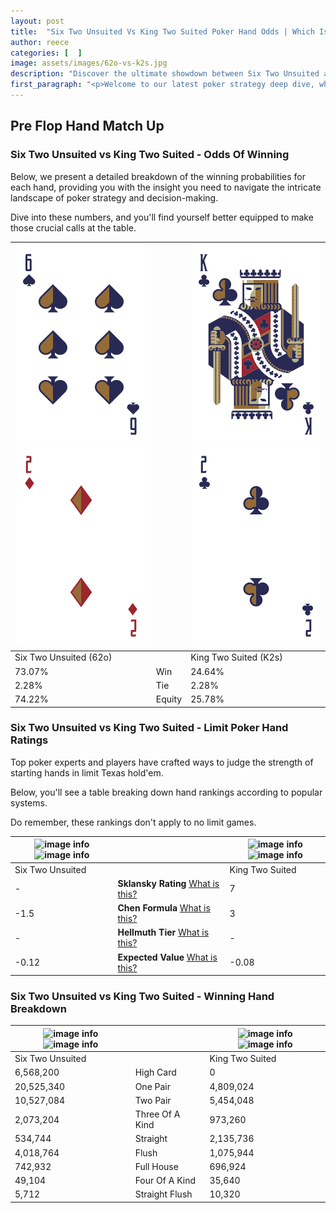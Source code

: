 ```yaml
---
layout: post
title:  "Six Two Unsuited Vs King Two Suited Poker Hand Odds | Which Is The Better Hand In Poker? A Complete Guide"
author: reece
categories: [  ]
image: assets/images/62o-vs-k2s.jpg
description: "Discover the ultimate showdown between Six Two Unsuited and King Two Suited in poker! Uncover the odds, strategies, and scenarios where one hand triumphs over the other. Get ready to up your poker game with this thrilling analysis."
first_paragraph: "<p>Welcome to our latest poker strategy deep dive, where we're pitting two distinct hands against each other in a high-stakes showdown: Six Two Unsuited vs King Two Suited.</p><p>In the dynamic world of poker, every decision counts, and knowing which hand holds the upper hand is key to your success at the table.</p><p>In this article, we'll dissect these two hands, explore the scenarios where one dominates the other, and equip you with the knowledge to make strategic choices that can tip the odds in your favor.</p><p>Get ready to unravel the intriguing dynamics of these poker hands and elevate your game to new heights.</p>"
---
```




[comment]: # (sp0)

## Pre Flop Hand Match Up

<div class="table hand-ratings" markdown="1"> 



### Six Two Unsuited vs King Two Suited - Odds Of Winning

Below, we present a detailed breakdown of the winning probabilities for each hand, providing you with the insight you need to navigate the intricate landscape of poker strategy and decision-making. 

Dive into these numbers, and you'll find yourself better equipped to make those crucial calls at the table.


    
| ![image info](assets/images/hand1/6.png) ![image info](assets/images/hand1/2o.png) |  | ![image info](assets/images/hand2/k.png) ![image info](assets/images/hand2/2.png) |
| -------- | -------- | -------- |
| Six Two Unsuited (62o) |  | King Two Suited (K2s) |
| 73.07% | Win | 24.64% |
| 2.28% | Tie | 2.28% |
| 74.22% | Equity | 25.78% |




[comment]: # (sp1)



### Six Two Unsuited vs King Two Suited - Limit Poker Hand Ratings

Top poker experts and players have crafted ways to judge the strength of starting hands in limit Texas hold'em. 

Below, you'll see a table breaking down hand rankings according to popular systems. 

Do remember, these rankings don't apply to no limit games.


    
| ![image info](https://www.riverpairs.com/assets/images/hand1/6.png) ![image info](https://www.riverpairs.com/assets/images/hand1/2o.png) |  | ![image info](https://www.riverpairs.com/assets/images/hand2/k.png) ![image info](https://www.riverpairs.com/assets/images/hand2/2.png) |
| -------- | -------- | -------- |
| Six Two Unsuited |  | King Two Suited |
| - | **Sklansky Rating** [What is this?](/sklansky-rating-explained) | 7 |
| -1.5 | **Chen Formula** [What is this?](/chen-formula-explained) | 3 |
| - | **Hellmuth Tier** [What is this?](/Hellmuth-tier-explained) | - |
| -0.12 | **Expected Value** [What is this?](/expected-value-explained) | -0.08 |




[comment]: # (sp2)



### Six Two Unsuited vs King Two Suited - Winning Hand Breakdown


    
| ![image info](https://www.riverpairs.com/assets/images/hand1/6.png) ![image info](https://www.riverpairs.com/assets/images/hand1/2o.png) |  | ![image info](https://www.riverpairs.com/assets/images/hand2/k.png) ![image info](https://www.riverpairs.com/assets/images/hand2/2.png) |
| -------- | -------- | -------- |
| Six Two Unsuited |  | King Two Suited |
| 6,568,200 | High Card | 0 |
| 20,525,340 | One Pair | 4,809,024 |
| 10,527,084 | Two Pair | 5,454,048 |
| 2,073,204 | Three Of A Kind | 973,260 |
| 534,744 | Straight | 2,135,736 |
| 4,018,764 | Flush | 1,075,944 |
| 742,932 | Full House | 696,924 |
| 49,104 | Four Of A Kind | 35,640 |
| 5,712 | Straight Flush | 10,320 |




[comment]: # (sp3)



</div>

[comment]: # (sp4)



[comment]: # (sp5)

